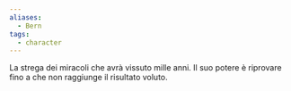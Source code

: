```yaml
---
aliases:
  - Bern
tags:
  - character
---
```

La strega dei miracoli che avrà vissuto mille anni.
Il suo potere è riprovare fino a che non raggiunge il risultato voluto.